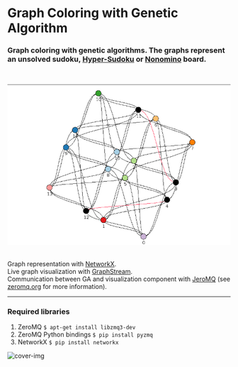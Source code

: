 # Graph Coloring with Genetic Algorithm
<h3>
 Graph coloring with genetic algorithms. The graphs represent an unsolved sudoku, <a href="http://www.sudoku-space.com/hyper-sudoku/">Hyper-Sudoku</a> or <a href="https://en.wikipedia.org/wiki/Nonomino">Nonomino</a> board.
</h3>
<br>

![cover-img](misc/graph-coloring-GA-cover.png?raw=true "Visualization demo of an unfinished 4x4 sudoku graph")

<br>
Graph representation with <a href="https://networkx.org/">NetworkX</a>. <br>
Live graph visualization with <a href="https://graphstream-project.org/">GraphStream</a>. <br>
Communication between GA and visualization component with <a href="https://github.com/zeromq/jeromq">JeroMQ</a> (see <a href="https://zeromq.org/">zeromq.org</a> for more information). <br> 
<hr>

<h3>Required libraries</h3>
<ol>
    <li>ZeroMQ <code>$ apt-get install libzmq3-dev </code> </li>
    <li>ZeroMQ Python bindings <code>$ pip install pyzmq </code></li>
    <li>NetworkX <code>$ pip install networkx </code></li>
</ol>  

![cover-img](misc/graph_vizu_v0.1_demo.gif "Visualization demo of an unfinished 9x9 sudoku graph")

